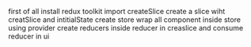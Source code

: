 first of all install redux toolkit
import createSlice
create a slice wiht creatSlice and intitialState
create store
wrap all component inside store using provider
create reducers inside reducer in creaslice and consume reducer in ui 

